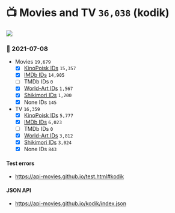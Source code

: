 # :tv: Movies and TV `36,038` (kodik)

<a href="https://API-Movies.github.io"><img src="https://API-Movies.github.io/banner.png?cache"></a>

### :date: 2021-07-08
- Movies `19,679`
  - [x] <a href="https://API-Movies.github.io/kodik/movie_kinopoisk_ids.json">KinoPoisk IDs</a> `15,357`
  - [x] <a href="https://API-Movies.github.io/kodik/movie_imdb_ids.json">IMDb IDs</a> `14,905`
  - [ ] TMDb IDs `0`
  - [x] <a href="https://API-Movies.github.io/kodik/movie_world_art_ids.json">World-Art IDs</a> `1,567`
  - [x] <a href="https://API-Movies.github.io/kodik/movie_shikimori_ids.json">Shikimori IDs</a> `1,200`
  - [x] None IDs `145`
- TV `16,359`
  - [x] <a href="https://API-Movies.github.io/kodik/tv_kinopoisk_ids.json">KinoPoisk IDs</a> `5,777`
  - [x] <a href="https://API-Movies.github.io/kodik/tv_imdb_ids.json">IMDb IDs</a> `6,023`
  - [ ] TMDb IDs `0`
  - [x] <a href="https://API-Movies.github.io/kodik/tv_world_art_ids.json">World-Art IDs</a> `3,812`
  - [x] <a href="https://API-Movies.github.io/kodik/tv_shikimori_ids.json">Shikimori IDs</a> `3,024`
  - [x] None IDs `843`
#### Test errors
- <a href='https://api-movies.github.io/test.html#kodik'>https://api-movies.github.io/test.html#kodik</a>
#### JSON API
- <a href='https://api-movies.github.io/kodik/index.json'>https://api-movies.github.io/kodik/index.json</a>
